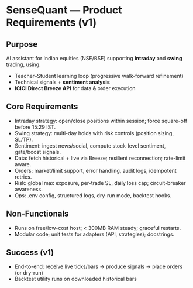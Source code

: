 # SenseQuant — Product Requirements (v1)

## Purpose
AI assistant for Indian equities (NSE/BSE) supporting **intraday** and **swing** trading, using:
- Teacher–Student learning loop (progressive walk-forward refinement)
- Technical signals + **sentiment analysis**
- **ICICI Direct Breeze API** for data & order execution

## Core Requirements
- Intraday strategy: open/close positions within session; force square-off before 15:29 IST.
- Swing strategy: multi-day holds with risk controls (position sizing, SL/TP).
- Sentiment: ingest news/social, compute stock-level sentiment, gate/boost signals.
- Data: fetch historical + live via Breeze; resilient reconnection; rate-limit aware.
- Orders: market/limit support, error handling, audit logs, idempotent retries.
- Risk: global max exposure, per-trade SL, daily loss cap; circuit-breaker awareness.
- Ops: .env config, structured logs, dry-run mode, backtest hooks.

## Non-Functionals
- Runs on free/low-cost host; < 300MB RAM steady; graceful restarts.
- Modular code; unit tests for adapters (API, strategies); docstrings.

## Success (v1)
- End-to-end: receive live ticks/bars → produce signals → place orders (or dry-run)
- Backtest utility runs on downloaded historical bars

